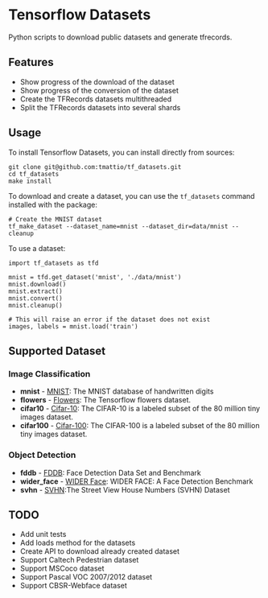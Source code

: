 # Tensorflow Datasets

Python scripts to download public datasets and generate tfrecords.

## Features

* Show progress of the download of the dataset
* Show progress of the conversion of the dataset
* Create the TFRecords datasets multithreaded
* Split the TFRecords datasets into several shards

## Usage

To install Tensorflow Datasets, you can install directly from sources:

    git clone git@github.com:tmattio/tf_datasets.git
    cd tf_datasets
    make install

To download and create a dataset, you can use the `tf_datasets` command installed with the package:

    # Create the MNIST dataset
    tf_make_dataset --dataset_name=mnist --dataset_dir=data/mnist --cleanup

To use a dataset:

    import tf_datasets as tfd

    mnist = tfd.get_dataset('mnist', './data/mnist')
    mnist.download()
    mnist.extract()
    mnist.convert()
    mnist.cleanup()

    # This will raise an error if the dataset does not exist
    images, labels = mnist.load('train')

## Supported Dataset

### Image Classification

* **mnist** - [MNIST](http://yann.lecun.com/exdb/mnist/): The MNIST database of handwritten digits
* **flowers** - [Flowers](https://github.com/tensorflow/models/blob/master/slim/datasets/flowers.py): The Tensorflow flowers dataset.
* **cifar10** - [Cifar-10](https://www.cs.toronto.edu/~kriz/cifar.html): The CIFAR-10 is a labeled subset of the 80 million tiny images dataset.
* **cifar100** - [Cifar-100](https://www.cs.toronto.edu/~kriz/cifar.html): The CIFAR-100 is a labeled subset of the 80 million tiny images dataset.

### Object Detection

* **fddb** - [FDDB](http://vis-www.cs.umass.edu/fddb/): Face Detection Data Set and Benchmark
* **wider_face** - [WIDER Face](http://mmlab.ie.cuhk.edu.hk/projects/WIDERFace/): WIDER FACE: A Face Detection Benchmark
* **svhn** - [SVHN](http://ufldl.stanford.edu/housenumbers/):The Street View House Numbers (SVHN) Dataset

## TODO

* Add unit tests
* Add loads method for the datasets
* Create API to download already created dataset
* Support Caltech Pedestrian dataset
* Support MSCoco dataset
* Support Pascal VOC 2007/2012 dataset
* Support CBSR-Webface dataset
